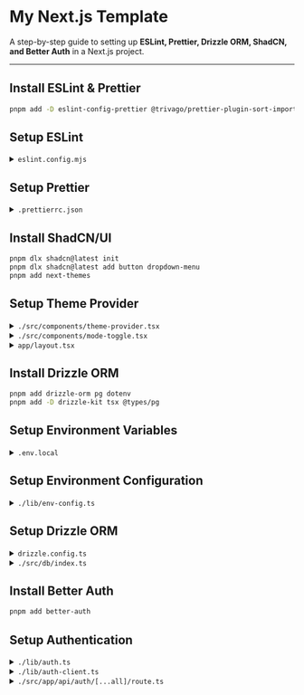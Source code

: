 # My Next.js Template

A step-by-step guide to setting up **ESLint, Prettier, Drizzle ORM, ShadCN, and Better Auth** in a Next.js project.

---

## Install ESLint & Prettier

```sh
pnpm add -D eslint-config-prettier @trivago/prettier-plugin-sort-imports prettier prettier-plugin-tailwindcss eslint-plugin-check-file
```

## Setup ESLint

<details>
<summary><code>eslint.config.mjs</code></summary>

```ts
import { FlatCompat } from "@eslint/eslintrc";
import { dirname } from "path";
import { fileURLToPath } from "url";

const __filename = fileURLToPath(import.meta.url);
const __dirname = dirname(__filename);

const compat = new FlatCompat({
  baseDirectory: __dirname,
});

const eslintConfig = [
  ...compat.extends("next/core-web-vitals", "next/typescript", "prettier"),
  {
    plugins: ["check-file"],
    rules: {
      "prefer-arrow-callback": "error",
      "prefer-template": "error",
      "check-file/filename-naming-convention": [
        "error",
        {
          "**/*.{ts,tsx}": "KEBAB_CASE",
        },
        {
          ignoreMiddleExtensions: true,
        },
      ],
      "check-file/folder-naming-convention": [
        "error",
        {
          "src/**": "KEBAB_CASE",
        },
      ],
    },
  },
];

export default eslintConfig;
```

</details>

## Setup Prettier

<details>
<summary><code>.prettierrc.json</code></summary>

```json
{
  "importOrder": [
    "^(react|next?/?([a-zA-Z/]*))$",
    "<THIRD_PARTY_MODULES>",
    "^@/(.*)$",
    "^[./]"
  ],
  "importOrderSeparation": true,
  "importOrderSortSpecifiers": true,
  "plugins": [
    "@trivago/prettier-plugin-sort-imports",
    "prettier-plugin-tailwindcss"
  ]
}
```

</details>

<!-- ## Setup VSCode Settings

<details>
<summary><code>.vscode/settings.json</code></summary>

```json
{
  "editor.formatOnSave": true,
  "editor.codeActionsOnSave": {
    "source.fixAll": true,
    "source.organizeImports": true
  },
  "files.associations": {
    "*.css": "tailwindcss"
  },
  "typescript.tsdk": "node_modules/typescript/lib"
}
``` -->

</details>

## Install ShadCN/UI

```sh
pnpm dlx shadcn@latest init
pnpm dlx shadcn@latest add button dropdown-menu
pnpm add next-themes
```

## Setup Theme Provider

<details>
<summary><code>./src/components/theme-provider.tsx</code></summary>

```tsx
"use client";

import * as React from "react";

import { ThemeProvider as NextThemesProvider } from "next-themes";

export function ThemeProvider({
  children,
  ...props
}: React.ComponentProps<typeof NextThemesProvider>) {
  return <NextThemesProvider {...props}>{children} </NextThemesProvider>;
}
```

</details>

<details>
<summary><code>./src/components/mode-toggle.tsx</code></summary>

```tsx
"use client";

import { Moon, Sun } from "lucide-react";
import { useTheme } from "next-themes";

import { Button } from "@/components/ui/button";
import {
  DropdownMenu,
  DropdownMenuContent,
  DropdownMenuItem,
  DropdownMenuTrigger,
} from "@/components/ui/dropdown-menu";

export function ModeToggle() {
  const { setTheme } = useTheme();

  return (
    <DropdownMenu>
      <DropdownMenuTrigger asChild>
        <Button variant="outline" size="icon">
          <Sun className="h-[1.2rem] w-[1.2rem] rotate-0 scale-100 transition-all dark:-rotate-90 dark:scale-0" />
          <Moon className="absolute h-[1.2rem] w-[1.2rem] rotate-90 scale-0 transition-all dark:rotate-0 dark:scale-100" />
          <span className="sr-only">Toggle theme</span>
        </Button>
      </DropdownMenuTrigger>
      <DropdownMenuContent align="end">
        <DropdownMenuItem onClick={() => setTheme("light")}>
          Light
        </DropdownMenuItem>
        <DropdownMenuItem onClick={() => setTheme("dark")}>
          Dark
        </DropdownMenuItem>
        <DropdownMenuItem onClick={() => setTheme("system")}>
          System
        </DropdownMenuItem>
      </DropdownMenuContent>
    </DropdownMenu>
  );
}
```

</details>

<details>
<summary><code>app/layout.tsx</code></summary>

```tsx
import type { Metadata } from "next";

import { ThemeProvider } from "@/components/theme-provider";

import "./globals.css";

export const metadata: Metadata = {
  title: "Create Next App",
  description: "Generated by create next app",
};

export default function RootLayout({
  children,
}: Readonly<{
  children: React.ReactNode;
}>) {
  return (
    <html lang="en" suppressHydrationWarning>
      <body>
        <ThemeProvider
          attribute="class"
          defaultTheme="system"
          enableSystem
          disableTransitionOnChange
        >
          {children}
        </ThemeProvider>
      </body>
    </html>
  );
}
```

</details>

## Install Drizzle ORM

```sh
pnpm add drizzle-orm pg dotenv
pnpm add -D drizzle-kit tsx @types/pg
```

## Setup Environment Variables

<details>
<summary><code>.env.local</code></summary>

```env
BASE_URL=
DATABASE_URL=
GITHUB_CLIENT_ID=
GITHUB_CLIENT_SECRET=
BETTER_AUTH_SECRET=
```

</details>

## Setup Environment Configuration

<details>
<summary><code>./lib/env-config.ts</code></summary>

```ts
const envConfig = {
  baseUrl: process.env.BASE_URL!,
  db: { databaseUrl: process.env.DATABASE_URL! },
  auth: {
    betterAuth: { secret: process.env.BETTER_AUTH_SECRET! },
    githubOauth: {
      clientId: process.env.GITHUB_CLIENT_ID!,
      clientSecret: process.env.GITHUB_CLIENT_SECRET!,
    },
  },
};

export default envConfig;
```

</details>

## Setup Drizzle ORM

<details>
<summary><code>drizzle.config.ts</code></summary>

```ts
import { defineConfig } from "drizzle-kit";

import envConfig from "@/lib/env-config";

export default defineConfig({
  out: "./src/db/migrations",
  schema: "./src/db/schema.ts",
  dialect: "postgresql",
  dbCredentials: {
    url: envConfig.db.databaseUrl,
  },
  verbose: true,
  strict: true,
  casing: "snake_case",
});
```

</details>

<details>
<summary><code>./src/db/index.ts</code></summary>

```ts
import { drizzle } from "drizzle-orm/node-postgres";

import * as schema from "@/db/schema";
import envConfig from "@/lib/env-config";

const db = drizzle({
  connection: envConfig.db.databaseUrl,
  casing: "snake_case",
  schema,
});

export default db;
```

</details>

## Install Better Auth

```sh
pnpm add better-auth
```

## Setup Authentication

<details>
<summary><code>./lib/auth.ts</code></summary>

```ts
import { betterAuth } from "better-auth";
import { drizzleAdapter } from "better-auth/adapters/drizzle";

import db from "@/db";

import envConfig from "./env-config";

const auth = betterAuth({
  database: drizzleAdapter(db, {
    provider: "pg",
    usePlural: true,
  }),
  emailAndPassword: {
    enabled: true,
  },
  socialProviders: {
    github: {
      clientId: envConfig.auth.githubOauth.clientId,
      clientSecret: envConfig.auth.githubOauth.clientSecret,
    },
  },
  session: {
    expiresIn: 60 * 60 * 24 * 7, // 7 days
    updateAge: 60 * 60 * 24, // 1 day
    cookieCache: {
      enabled: true,
      maxAge: 5 * 60, // Cache duration in seconds
    },
  },
  rateLimit: {
    window: 10,
    max: 20,
    customRules: {
      "/sign-in": { window: 10, max: 5 },
      "/sign-up": { window: 10, max: 5 },
    },
  },
});

export type Session = typeof auth.$Infer.Session;
export default auth;
```

</details>

<details>
<summary><code>./lib/auth-client.ts</code></summary>

```ts
import { createAuthClient } from "better-auth/react";

import envConfig from "./env-config";

export const authClient = createAuthClient({
  baseURL: envConfig.baseUrl,
});
```

</details>

<details>
<summary><code>./src/app/api/auth/[...all]/route.ts</code></summary>

```ts
import { toNextJsHandler } from "better-auth/next-js";

import auth from "@/lib/auth";

export const { POST, GET } = toNextJsHandler(auth);
```

</details>

